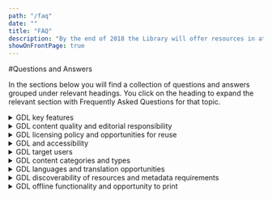 ```yaml
---
path: "/faq"
date: ""
title: "FAQ"
description: "By the end of 2018 the Library will offer resources in at least 25 languages, and by end 2020 at least 100 languages."
showOnFrontPage: true
---
```


#Questions and Answers

In the sections below you will find a collection of questions and answers grouped under relevant headings. You click on the heading to expand the relevant section with Frequently Asked Questions for that topic.

<details>
<summary>GDL key features</summary>

**Q1: What distinguishes the Global Digital Library from other digital libraries?**

A1: The Global Digital Library (GDL) has the following key characteristics;

- The GDL is a flagship initiative within the broader [Global Book Alliance](http://globalbookalliance.org/). It is a novel mechanism for sharing and reusing reading resources among governments, large international and multilateral donor organizations, and non-governmental and community organizations.
- All GDL-resources are
  - quality assured in line with minimum standards approved by the Global Book Alliance
  - free and openly licensed
- The GDL-platform
  - hosts Classroom and Library Materials
  - hosts materials both in print-friendly formats and formats suitable for digital reading
  - facilitates translation of resources to more than 300 languages.
  - will also host selected interactive resources, such as games, which can be used for self-learning of foundational literacy skills
  - follows international best practice guidelines for universal design and accessibility
- The GDL API allows others to reuse the titles also programmatically

The totality of this sets the GDL apart from other digital libraries, and means that the GDL does not duplicate existing initiatives but rather complements these efforts. The GDL will add value to many initiatives operating in the same space.

<hr/>
</details>
<details >
<summary>GDL content quality and editorial responsibility</summary>

**Q1: Who is behind the Global Digital Library?**

A1: The Global Digital Library (GDL) is a flagship initiative within [the Global Book Alliance](http://globalbookalliance.org/), a broad international partnership working to ensure that by 2030 all children have the books they need to learn to read.

The GDL is managed by the Norwegian Agency for Development Cooperation (Norad), and operated by the Norwegian Digital Learning Arena (NDLA). Minimum standards for GDL content quality have been developed by reading experts with broad international expertise, and have been approved by the Global Book Alliance Steering Committee and by Norad. Day-to-day editorial responsibility for the Global Digital Library rests with NDLA.

You can read more about all the stakeholders involved in the GDL and the broader Global Book Alliance here: https://home.digitallibrary.io/about/.

You can find the GDL minimum standards here: https://home.digitallibrary.io/qa/.

**Q2: How can I be certain that a Global Digital Library book is of high quality?**

A2: All resources hosted on the Global Digital Library (GDL) are quality assured by relevant expertise to ensure that they are in accordance with the GDL minimum standards. The GDL minimum standards have been developed by reading experts with broad international expertise, and have been approved by the Global Book Alliance Steering Committee and by Norad. You can see the GDL minimum standards here: https://home.digitallibrary.io/qa/.

**Q3: Who provides the Global Digital Library with content?**

A3: The Global Digital Library (GDL) benefits greatly from being able to import quality resources from various projects and actors in content creation, instead of developing new content. Content in the Classroom Materials-category is mainly being drawn from USAID-missions and projects funded by All Children Reading: A Grand Challenge for Development. Content in the Library Materials-category is mainly from the African Storybook Initiative, Pratham Books and BookDash, while organizations like Asia Foundation are involved in translations and quality assurance. The number of content providers to the GDL will grow over time.

<hr/>
</details>
<details >
<summary>GDL licensing policy and opportunities for reuse</summary>

**Q1: Is it legal for anyone to use the titles and resources on the Global Digital Library (GDL) for free?**

A1: Yes, it is legal to re-use and even adapt all resources on the Global Digital Library. The GDL core platform will hold digital copies of Creative Commons or otherwise openly licensed, publicly accessible materials. All content will be marked with the correct license, authors, and illustrators. For more information see: http://home.digitallibrary.io/cc/.

**Q2: Can my organization put our logo on the materials and then print them for use in one of our education projects on the ground?**

A2: Yes, you can put your logo on printed materials, as long as correct attribution is given to authors and illustrators. For more information on how to give correct attribution see: https://wiki.creativecommons.org/wiki/Best_practices_for_attribution.

**Q3: I am a local publisher. Can I print and sell these resources?**

A3: For most of the resources the answer is “yes”! More than 90% of the resources in the Global Digital Library have licenses that allow you to re-use them also for commercial purposes. It is, however, extremely important to read the licensing information for each title/resource and follow the licensing agreement accordingly.

**Q4: Is there an API to access the Global Digital Library data and content programmatically?**

A4: Yes, the Global Digital Library project developed an OPDS feed with all content available to allow for reuse. The OPDS feed is accessible at https://api.digitallibrary.io/book-api/opds/v1/root.xml.

**Q5: Is the technology in the Global Digital Library platform open source?**

A5: Yes, all source code is released under a GPL 3 license and is available on GitHub at https://github.com/GlobalDigitalLibraryio.

<hr/>
</details>
<details>
<summary>GDL and accessibility</summary>

**Q1: Is the Global Digital Library platform accessible for all users, including the visually impaired?**

A1: The Global Digital Library (GDL) platform follows established principles for universal design and accessibility and has a strong focus on making all content generally accessible, including for those with print disabilities, i.e. blindness or low vision, severe dyslexia, or mobility impairment.

The GDL platform is compliant with all Web Content Accessibility Guidelines (WCAG) 2.0 AA requirements and many AAA requirements. In total, the GDL platform will be compliant with more than 50 of the 61 WCAG 2.0 requirements. For more information on these guidelines please see http://www.w3.org/TR/WCAG20/.

At the time of the GDL launch, many titles available do not yet have alt-text descriptions of illustrations. The GDL is working to add this functionality so partners can provide this; however, this enhancement will only be completed in the later part of 2018. In addition, resources not yet in accessible formats (see also Q2 below) will be completed on a rolling-basis and at the earliest convenience.

**Q2: What kind of file formats are supported on the GDL platform?**

A2: The primary content formats for the Global Digital Library (GDL) are HTML5 and EPUB3. However, some of the resources, originally design for print only, are being converted from PDF to more accessible formats. Thus, at the time of launch in April 2018, the Ethiopian Classroom Materials-resources are only available as PDFs, but within 2018 they will also be made available in more accessible formats. Read more about GDL content format standards here: https://home.digitallibrary.io/formats/

<hr/>
</details>
<details>
<summary>GDL target users</summary>

**Q1: Who is the target user for Global Digital Library content**

A1: The goal of the Global Book Alliance is to ensure that by 2030 all children have the books they need to learn to read. To ensure that appropriate books reach children, the Global Digital Library (GDL) therefore supports many pathways. The GDL hosts books both for classroom use and for leisure reading by children, as well as books to read aloud for children. Furthermore, books can both be printed out and read on digital devices. The GDL is designed both to be user-friendly for children accessing it directly, and to support stakeholders that are important for reaching children, such as school teachers, librarians, parents, and other caretakers. The GDL is designed with these users in mind.

**Q2: Has the Global Digital Library platform and content been user tested with kids, parents, and teachers in relevant countries?**

A2: Yes, the GDL conducted user testing of both the website and the mobile app at locations in Ethiopia, Cambodia, and Nepal, and will continue to user test as the platform and content evolves. For more information on user testing conducted ahead of launch, please see this blog: https://blog.digitallibrary.io/2018/01/20/user-testing-in-ethiopia-and-cambodia/

**Q3: I am a teacher. Can I use these books in the classroom?**

A3: Resources in the Classrooms Materials-category are always government approved for classroom use. In countries where government approval is not required for supplementary reading materials, the Library Materials-category can also be a relevant source for books.

**Q4: I am a parent. Can I use these books with my children?**

A4: Yes, you can use these books with your children! Decodable resources are the easiest to read. Level 1 books are also quite easy, and then the difficulty level gradually increases to longer stories at Level 4. Resources labelled as Read-aloud have either not been leveled or are considered too difficult for early readers to read on their own. These books are meant to be read to or with children.

<hr/>
</details>
<details>

<summary>GDL content categories and types</summary>

**Q1: What is the difference between Classroom Materials and Library Materials?**

A1: The Global Digital Library (GDL) has two main content categories; Classroom Materials and Library Materials. Classroom Materials are always government approved and aligned to a national reading curriculum, whereas this is not required for Library Materials. For more information on the differences between the two categories, please see the [GDL minimum standards](https://home.digitallibrary.io/qa/).

**Q2: Is the Global Digital Library only hosting reading resources, or will you also cover other subjects and topics?**

A2: The Global Digital Library (GDL) only hosts high-quality reading resources. Still, given the wide range of topical content that reading resources can cover, GDL-content could seed learning and aspirations related to a range of other subject matters.

**Q3: Is the Global Digital Library only hosting reading books or will it also host more interactive resources such as games?**

A3: At the time of launch, the Global Digital Library only hosts reading books. In 2018 this will be expanded to include selected interactive resources (e.g. digital games) that can be used for self-learning of foundational literacy skills.

<hr/>
</details>
<details>

<summary>GDL languages and translation opportunities</summary>

**Q1: How have you selected which languages to include content in?**

A1: The Global Digital Library (GDL) will primarily hold books in underserved languages from all over the world, with a particular focus on languages used in low- and middle-income countries. “Underserved languages” refers to languages where there is currently a lack of quality early grade reading resources. The GDL is also hosting resources in English, as an important bridging language.

**Q2: My language is underserved! Why aren’t there any resources in my language in the Global Digital Library?**

A2: The Global Digital Library (GDL) aims to host resources in more than 100 languages by end 2020. However, the GDL launches with 15 languages. The plan is to go from 15 languages at launch April 2018, to 25-30 languages at the end of 2018, to at least 100 languages by the end of 2020. The speed of expansion is determined by 1) access to openly licensed quality reading resources, and 2) capacity to quality assure resources in new languages. In order to add a new language, the GDL needs to have a minimum of 20 titles in a language the user interface can support.

**Q3: How can we submit new reading resources or new language content for the Global Digital Library?**

A3: Content can be added to the Global Digital Library (GDL) in two ways. The GDL either imports new quality open source content or someone translates existing GDL-content to a different language and submits those resources for approval. In both cases, the content is quality assured with the GDL minimum standards before being accepted on the GDL. Initially, the GDL will prioritize importing batches of existing content from a limited number of established providers. The capacity to review and approve translated content will increase over time. In the meantime, organizations and individuals wishing to translate content for their own use can do so immediately.

**Q4: Can I translate GDL-content to use in my own work, without submitting the translated resources back to the GDL for approval?**

A4: Yes. Anyone can use tools in the platform to translate Global Digital Library-resources into more than 300 languages for use in their own work. Please note that some titles will only be available in PDF initially. These titles will not be translatable online until their conversion to more accessible formats.

**Q5: Is the GDL translation function based on machine translation?**

A5: No, the titles on the Global Digital Library (GDL) platform will not be subject to machine translation. The users will get some system support while they translate, but the final translation will always be done by a human. The GDL platform is integrated with Crowdin to support translation to more than 300 languages. Crowdin enables any user to translate resources, for their own use. The resources will not be published back on the platform.

<hr/>
</details>
<details>

<summary>GDL discoverability of resources and metadata requirements</summary>

**Q1: What can I search for on the Global Digital Library?**

A1: You can search using words in all the languages on the platform. When you search you will get results based on words in the titles and description of the books. It is necessary to first click on the language of choice to conduct your search.

**Q2: What are the requirements for metadata for the GDL platform?**

A2: The GDL project has defined a standard set of metadata, based on the [LRMI Specification Version 1.1](http://lrmi.dublincore.net/). The GDL project has defined 8 mandatory properties that are included in all resources. You can read more about GDL metadata requirements here: https://home.digitallibrary.io/formats/

<hr/>
</details>
<details>

<summary>GDL offline functionality and opportunity to print</summary>

**Q1: I have irregular access to the internet. How can I still benefit from the Global Digital Library?**

A2: Both the website and the app allow you to download titles offline. In the app, you will find a function called «My library» where all your downloads will be accessible offline. On the website, you can click on the option «download» and choose between E-book and format for print.

**Q2: Can all the books on the GDL-platform be printed?**

A2: Yes, on the GDL platform all books are available for print.

<hr/>
</details>
